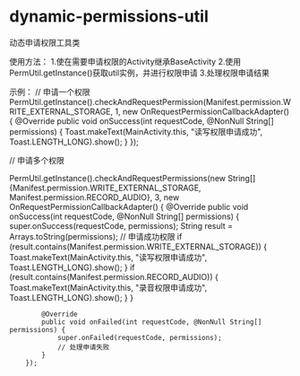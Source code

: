 # dynamic-permissions-util
动态申请权限工具类

使用方法：
1.使在需要申请权限的Activity继承BaseActivity
2.使用PermUtil.getInstance()获取util实例，并进行权限申请
3.处理权限申请结果

示例：
// 申请一个权限
PermUtil.getInstance().checkAndRequestPermission(Manifest.permission.WRITE_EXTERNAL_STORAGE, 1, new OnRequestPermissionCallbackAdapter() {
            @Override
            public void onSuccess(int requestCode, @NonNull String[] permissions) {
                Toast.makeText(MainActivity.this, "读写权限申请成功", Toast.LENGTH_LONG).show();
            }
        });


// 申请多个权限

PermUtil.getInstance().checkAndRequestPermissions(new String[]{Manifest.permission.WRITE_EXTERNAL_STORAGE, Manifest.permission.RECORD_AUDIO}, 3, new OnRequestPermissionCallbackAdapter() {
            @Override
            public void onSuccess(int requestCode, @NonNull String[] permissions) {
                super.onSuccess(requestCode, permissions);
                String result = Arrays.toString(permissions); // 申请成功权限
                if (result.contains(Manifest.permission.WRITE_EXTERNAL_STORAGE)) {
                    Toast.makeText(MainActivity.this, "读写权限申请成功", Toast.LENGTH_LONG).show();
                }
                if (result.contains(Manifest.permission.RECORD_AUDIO)) {
                    Toast.makeText(MainActivity.this, "录音权限申请成功", Toast.LENGTH_LONG).show();
                }
            }

            @Override
            public void onFailed(int requestCode, @NonNull String[] permissions) {
                super.onFailed(requestCode, permissions);
                // 处理申请失败
            }
        });
